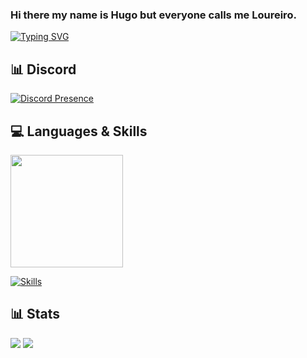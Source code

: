 ### Hi there my name is Hugo but everyone calls me Loureiro.

[![Typing SVG](https://readme-typing-svg.herokuapp.com?duration=7000&lines=Developer)](https://github.com/Loureiro32)

## 📊 Discord
[![Discord Presence](https://lanyard.cnrad.dev/api/359769557637791746)](https://discord.com/users/359769557637791746)


## 💻 Languages & Skills

<img height="180em" src="https://github-readme-stats.vercel.app/api/top-langs/?username=Loureiro32&layout=compact&langs_count=7&theme=dracula"/>

[![Skills](https://skillicons.dev/icons?i=html,css,js,nodejs,mongodb,mysql,nginx,vscode&theme=dark)](https://github.com/Loureiro32)

## 📊 Stats

[![](https://img.shields.io/github/followers/Loureiro17?style=for-the-badge)](https://github.com/Loureiro17)
[![](https://komarev.com/ghpvc/?username=Loureiro32&color=blue&style=for-the-badge)](https://github.com/Loureiro32)
